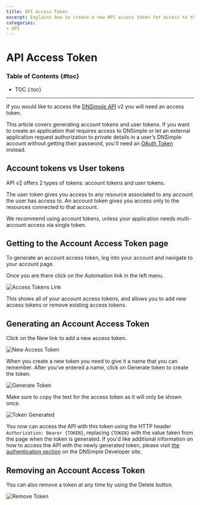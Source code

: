 ```yaml
---
title: API Access Token
excerpt: Explains how to create a new API access token for access to the API version 2.
categories:
- API
---
```


# API Access Token

### Table of Contents {#toc}

* TOC
{:toc}

---

If you would like to access the [DNSimple API](https://developer.dnsimple.com/) v2 you will need an access token.

This article covers generating account tokens and user tokens. If you want to create an application that requires access to DNSimple or let an external application request authorization to private details in a user’s DNSimple account without getting their password, you'll need an [OAuth Token](/articles/oauth-applications/) instead.

## Account tokens vs User tokens

API v2 offers 2 types of tokens: account tokens and user tokens.

The user token gives you access to any resource associated to any account the user has access to. An account token gives you access only to the resources connected to that account.

<tip>
We recommend using account tokens, unless your application needs multi-account access via single token.
</tip>

## Getting to the Account Access Token page

To generate an account access token, log into your account and navigate to your account page.

Once you are there click on the <label>Automation</label> link in the left menu.

![Access Tokens Link](/files/access-tokens-link.png)

This shows all of your account access tokens, and allows you to add new access tokens or remove existing access tokens.

## Generating an Account Access Token

Click on the <label>New</label> link to add a new access token.

![New Access Token](/files/access-token-new.png)

When you create a new token you need to give it a name that you can remember. After you've entered a name, click on <label>Generate token</label> to create the token.

![Generate Token](/files/access-token-generate.png)

Make sure to copy the text for the access token as it will only be shown once.

![Token Generated](/files/access-token-generated.png)

You now can access the API with this token using the HTTP header `Authorization: Bearer {TOKEN}`, replacing `{TOKEN}` with the value taken from the page when the token is generated. If you'd like additional information on how to access the API with the newly generated token, please visit [the authentication section](https://developer.dnsimple.com/v2/#authentication) on the DNSimple Developer site.

## Removing an Account Access Token

You can also remove a token at any time by using the <label>Delete</label> button.

![Remove Token](/files/access-token-remove.png)
